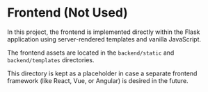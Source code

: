 # Frontend (Not Used)

In this project, the frontend is implemented directly within the Flask application using server-rendered templates and vanilla JavaScript. 

The frontend assets are located in the `backend/static` and `backend/templates` directories.

This directory is kept as a placeholder in case a separate frontend framework (like React, Vue, or Angular) is desired in the future. 
